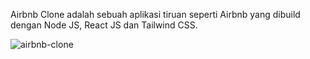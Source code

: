 Airbnb Clone adalah sebuah aplikasi tiruan seperti Airbnb yang dibuild dengan Node JS, React JS dan Tailwind CSS.

![airbnb-clone](https://user-images.githubusercontent.com/92003802/215251716-fdb70b0a-b09b-41a4-992a-9af4c2547f79.png)
